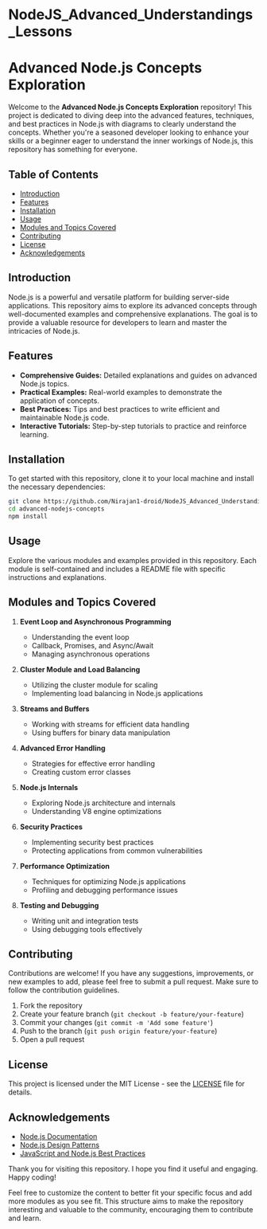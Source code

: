 # NodeJS_Advanced_Understandings_Lessons

 
# Advanced Node.js Concepts Exploration

Welcome to the **Advanced Node.js Concepts Exploration** repository! This project is dedicated to diving deep into the advanced features, techniques, and best practices in Node.js with diagrams to clearly understand the concepts. Whether you're a seasoned developer looking to enhance your skills or a beginner eager to understand the inner workings of Node.js, this repository has something for everyone.

## Table of Contents

- [Introduction](#introduction)
- [Features](#features)
- [Installation](#installation)
- [Usage](#usage)
- [Modules and Topics Covered](#modules-and-topics-covered)
- [Contributing](#contributing)
- [License](#license)
- [Acknowledgements](#acknowledgements)

## Introduction

Node.js is a powerful and versatile platform for building server-side applications. This repository aims to explore its advanced concepts through well-documented examples and comprehensive explanations. The goal is to provide a valuable resource for developers to learn and master the intricacies of Node.js.

## Features

- **Comprehensive Guides:** Detailed explanations and guides on advanced Node.js topics.
- **Practical Examples:** Real-world examples to demonstrate the application of concepts.
- **Best Practices:** Tips and best practices to write efficient and maintainable Node.js code.
- **Interactive Tutorials:** Step-by-step tutorials to practice and reinforce learning.

## Installation

To get started with this repository, clone it to your local machine and install the necessary dependencies:

```bash
git clone https://github.com/Nirajan1-droid/NodeJS_Advanced_Understandings_Lessons
cd advanced-nodejs-concepts
npm install
```

## Usage

Explore the various modules and examples provided in this repository. Each module is self-contained and includes a README file with specific instructions and explanations.



## Modules and Topics Covered

1. **Event Loop and Asynchronous Programming**
   - Understanding the event loop
   - Callback, Promises, and Async/Await
   - Managing asynchronous operations

2. **Cluster Module and Load Balancing**
   - Utilizing the cluster module for scaling
   - Implementing load balancing in Node.js applications

3. **Streams and Buffers**
   - Working with streams for efficient data handling
   - Using buffers for binary data manipulation

4. **Advanced Error Handling**
   - Strategies for effective error handling
   - Creating custom error classes

5. **Node.js Internals**
   - Exploring Node.js architecture and internals
   - Understanding V8 engine optimizations

6. **Security Practices**
   - Implementing security best practices
   - Protecting applications from common vulnerabilities

7. **Performance Optimization**
   - Techniques for optimizing Node.js applications
   - Profiling and debugging performance issues

8. **Testing and Debugging**
   - Writing unit and integration tests
   - Using debugging tools effectively

## Contributing

Contributions are welcome! If you have any suggestions, improvements, or new examples to add, please feel free to submit a pull request. Make sure to follow the contribution guidelines.

1. Fork the repository
2. Create your feature branch (`git checkout -b feature/your-feature`)
3. Commit your changes (`git commit -m 'Add some feature'`)
4. Push to the branch (`git push origin feature/your-feature`)
5. Open a pull request

## License

This project is licensed under the MIT License - see the [LICENSE](LICENSE) file for details.

## Acknowledgements

- [Node.js Documentation](https://nodejs.org/en/docs/)
- [Node.js Design Patterns](https://www.nodejsdesignpatterns.com/)
- [JavaScript and Node.js Best Practices](https://github.com/goldbergyoni/nodebestpractices)

Thank you for visiting this repository. I hope you find it useful and engaging. Happy coding!
<ul></ul>
Feel free to customize the content to better fit your specific focus and add more modules as you see fit. This structure aims to make the repository interesting and valuable to the community, encouraging them to contribute and learn.
